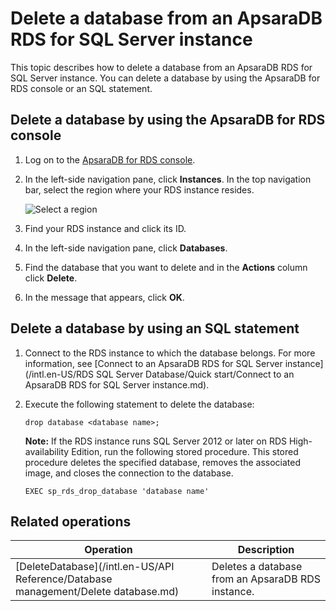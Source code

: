 # Delete a database from an ApsaraDB RDS for SQL Server instance

This topic describes how to delete a database from an ApsaraDB RDS for SQL Server instance. You can delete a database by using the ApsaraDB for RDS console or an SQL statement.

## Delete a database by using the ApsaraDB for RDS console

1.  Log on to the [ApsaraDB for RDS console](https://rds.console.aliyun.com/).

2.  In the left-side navigation pane, click **Instances**. In the top navigation bar, select the region where your RDS instance resides.

    ![Select a region](https://static-aliyun-doc.oss-cn-hangzhou.aliyuncs.com/assets/img/en-US/8651559951/p36543.png)

3.  Find your RDS instance and click its ID.

4.  In the left-side navigation pane, click **Databases**.

5.  Find the database that you want to delete and in the **Actions** column click **Delete**.

6.  In the message that appears, click **OK**.


## Delete a database by using an SQL statement

1.  Connect to the RDS instance to which the database belongs. For more information, see [Connect to an ApsaraDB RDS for SQL Server instance](/intl.en-US/RDS SQL Server Database/Quick start/Connect to an ApsaraDB RDS for SQL Server instance.md).

2.  Execute the following statement to delete the database:

    ```
    drop database <database name>;
    ```

    **Note:** If the RDS instance runs SQL Server 2012 or later on RDS High-availability Edition, run the following stored procedure. This stored procedure deletes the specified database, removes the associated image, and closes the connection to the database.

    ```
    EXEC sp_rds_drop_database 'database name'
    ```


## Related operations

|Operation|Description|
|---------|-----------|
|[DeleteDatabase](/intl.en-US/API Reference/Database management/Delete database.md)|Deletes a database from an ApsaraDB RDS instance.|


